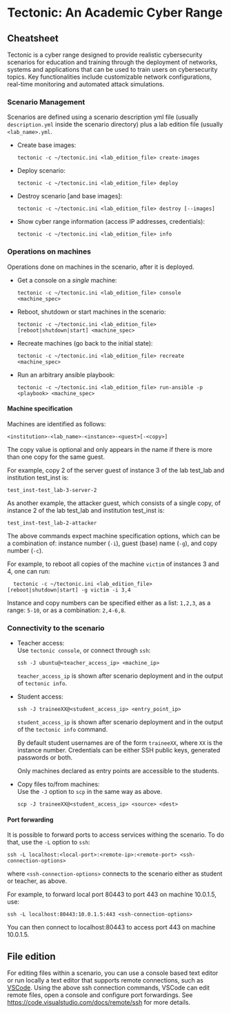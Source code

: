# Tectonic: An Academic Cyber Range
## Cheatsheet
Tectonic is a cyber range designed to provide realistic cybersecurity
scenarios for education and training through the deployment of
networks, systems and applications that can be used to train users on
cybersecurity topics. Key functionalities include customizable network
configurations, real-time monitoring and automated attack simulations.


### Scenario Management
Scenarios are defined using a scenario description yml file (usually
`description.yml` inside the scenario directory) plus a lab edition
file (usually `<lab_name>.yml`.

+ Create base images:
  ```
  tectonic -c ~/tectonic.ini <lab_edition_file> create-images
  ```
+ Deploy scenario:
  ```
  tectonic -c ~/tectonic.ini <lab_edition_file> deploy
  ```
+ Destroy scenario [and base images]:
  ```
  tectonic -c ~/tectonic.ini <lab_edition_file> destroy [--images]
  ```
+ Show cyber range information (access IP addresses, credentials):
  ```
  tectonic -c ~/tectonic.ini <lab_edition_file> info
  ```

### Operations on machines
Operations done on machines in the scenario, after it is deployed.

+ Get a console on a *single* machine:
  ```
  tectonic -c ~/tectonic.ini <lab_edition_file> console <machine_spec>
  ```
+ Reboot, shutdown or start machines in the scenario:
  ```
  tectonic -c ~/tectonic.ini <lab_edition_file> [reboot|shutdown|start] <machine_spec>
  ```
+ Recreate machines (go back to the initial state):
  ```
  tectonic -c ~/tectonic.ini <lab_edition_file> recreate <machine_spec>
  ```
+ Run an arbitrary ansible playbook:
  ```
  tectonic -c ~/tectonic.ini <lab_edition_file> run-ansible -p <playbook> <machine_spec>
  ```

#### Machine specification
Machines are identified as follows: 

```
<institution>-<lab_name>-<instance>-<guest>[-<copy>]
``` 
The copy value is optional and only appears in the name if there is more than one copy for the same guest.

For example, copy 2 of the server guest of instance 3 of the lab test_lab and institution test_inst is:
```
test_inst-test_lab-3-server-2
```

As another example, the attacker guest, which consists of a single copy, of instance 2 of the lab test_lab and institution test_inst is:
```
test_inst-test_lab-2-attacker
```

The above commands expect machine specification options, which can be
a combination of: instance number (`-i`), guest (base) name (`-g`), and copy number (`-c`).

For example, to reboot all copies of the machine `victim` of instances 3 and 4, one can run:
```
  tectonic -c ~/tectonic.ini <lab_edition_file> [reboot|shutdown|start] -g victim -i 3,4
```

Instance and copy numbers can be specified either as a list: `1,2,3`, as a range: `5-10`, or as a combination: `2,4-6,8`. 


### Connectivity to the scenario
+ Teacher access:  
  Use `tectonic console`, or connect through `ssh`:
  ```
  ssh -J ubuntu@<teacher_access_ip> <machine_ip>
  ```
  `teacher_access_ip` is shown after scenario deployment and in
  the output of `tectonic info`.

+ Student access:  
  ```
  ssh -J traineeXX@<student_access_ip> <entry_point_ip>
  ```
  `student_access_ip` is shown after scenario deployment and in the
  output of the `tectonic info` command.

  By default student usernames are of the form `traineeXX`, where `XX`
  is the instance number. Credentials can be either SSH public keys,
  generated passwords or both.

  Only machines declared as entry points are accessible to the
  students.
    
+ Copy files to/from machines:  
  Use the `-J` option to `scp` in the same way as above.
  ```
  scp -J traineeXX@<student_access_ip> <source> <dest>
  ```

#### Port forwarding
It is possible to forward ports to access services withing the
scenario. To do that, use the `-L` option to `ssh`:
```
ssh -L localhost:<local-port>:<remote-ip>:<remote-port> <ssh-connection-options>
```
where `<ssh-connection-options>` connects to the scenario either as
student or teacher, as above.

For example, to forward local port 80443 to port 443 on machine 10.0.1.5, use:
```
ssh -L localhost:80443:10.0.1.5:443 <ssh-connection-options>
```

You can then connect to localhost:80443 to access port 443 on machine
10.0.1.5.

  
## File edition
For editing files within a scenario, you can use a console based text
editor or run locally a text editor that supports remote connections,
such as [VSCode](https://code.visualstudio.com/). Using the above ssh
connection commands, VSCode can edit remote files, open a console and
configure port forwardings. See
<https://code.visualstudio.com/docs/remote/ssh> for more details.

